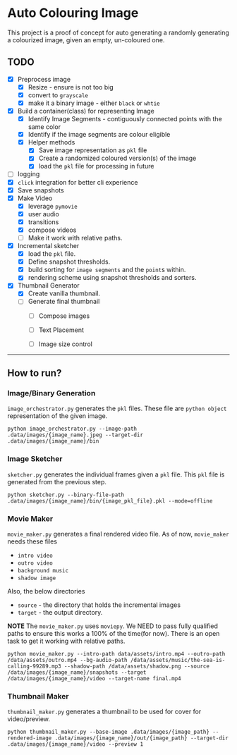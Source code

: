 # Auto Colouring Image

This project is a proof of concept for auto generating a randomly generating a colourized image, given an empty, un-coloured one.


## TODO
 - [x] Preprocess image
	 - [x] Resize - ensure is not too big
	 - [x] convert to `grayscale`
	 - [x] make it a binary image - either `black` or `whtie`
 - [x] Build a container(class) for representing Image
	 - [x] Identify Image Segments - contiguously connected points with the same color
	 - [x] Identify if the image segments are colour eligible
	 - [x] Helper methods
		 - [x] Save image representation as `pkl` file
		 - [x] Create a randomized coloured version(s) of the image
		 - [x] load the `pkl` file for processing in future
 - [ ] logging
 - [x] `click` integration for better cli experience
 - [x] Save snapshots
 - [x] Make Video
	 - [x] leverage `pymovie`
	 - [x] user audio
	 - [x] transitions
	 - [x] compose videos
	 - [ ] Make it work with relative paths.
 - [x] Incremental sketcher
	 - [x] load the `pkl` file.
	 - [x] Define snapshot thresholds.
	 - [x] build sorting for `image segments` and the `point`s within.
	 - [x] rendering scheme using snapshot thresholds and sorters.
- [x] Thumbnail Generator
	 - [x] Create vanilla thumbnail.
	 - [ ] Generate final thumbnail
	 	- [ ] Compose images
		- [ ] Text Placement
		- [ ] Image size control



----------

## How to run?

### Image/Binary Generation

`image_orchestrator.py` generates the `pkl` files. These file are `python object` representation of the given image.

`python image_orchestrator.py --image-path .data/images/{image_name}.jpeg --target-dir .data/images/{image_name}/bin`

### Image Sketcher
`sketcher.py` generates the individual frames given a `pkl` file. This `pkl` file is generated from the previous step.

`python sketcher.py --binary-file-path .data/images/{image_name}/bin/{image_pkl_file}.pkl --mode=offline`

### Movie Maker
`movie_maker.py` generates a final rendered video file. As of now, `movie_maker` needs these files
* `intro video`
* `outro video`
* `background music`
* `shadow image`


Also, the below directories
* `source` - the directory that holds the incremental images
* `target` - the output directory.

**NOTE** The `movie_maker.py` uses `moviepy`. We NEED to pass fully qualified paths to ensure this works a 100% of the time(for now).  There is an open task to get it working with relative paths.

`python movie_maker.py --intro-path data/assets/intro.mp4 --outro-path /data/assets/outro.mp4 --bg-audio-path /data/assets/music/the-sea-is-calling-99289.mp3 --shadow-path /data/assets/shadow.png --source /data/images/{image_name}/snapshots --target /data/images/{image_name}/video --target-name final.mp4`


### Thumbnail Maker
`thumbnail_maker.py` generates a thumbnail to be used for cover for video/preview.

`python thumbnail_maker.py --base-image .data/images/{image_path} --rendered-image .data/images/{image_name}/out/{image_path} --target-dir .data/images/{image_name}/video --preview 1`